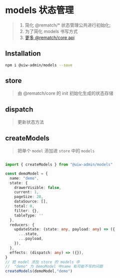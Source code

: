 models 状态管理
===
> 1. 简化 @rematch/* 状态管理公共进行初始化;
> 2. 为了简化 models 书写方式
> 3. [更多 @rematch/core api](https://rematchjs.org/docs/api-reference)

## Installation

```bash
npm i @uiw-admin/models --save
```

## store  

> 由 @rematch/core 的 init 初始化生成的状态存储

## dispatch

> 更新状态方法

## createModels 

> 把单个 `model` 添加进 `store` 中的 `models`

```ts

import { createModels } from "@uiw-admin/models"

const demoModel = {
  name: "demo",
  state: {
    drawerVisible: false,
    current: 1,
    pageSize: 20,
    dataSource: [],
    total: 0,
    filter: {},
    tableType: ''
  },
  reducers: {
    updateState: (state: any, payload: any) => ({
      ...state,
      ...payload,
    }),
  },
  effects: (dispatch: any) => ({}),
}
// 把 model 添加 store 的 models 中 
//  "demo" 为 demoModel 中name 有可能不写的问题
createModels(demoModel,"demo")

```